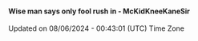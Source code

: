#### Wise man says only fool rush in - McKidKneeKaneSir
Updated on 08/06/2024 - 00:43:01 (UTC) Time Zone
